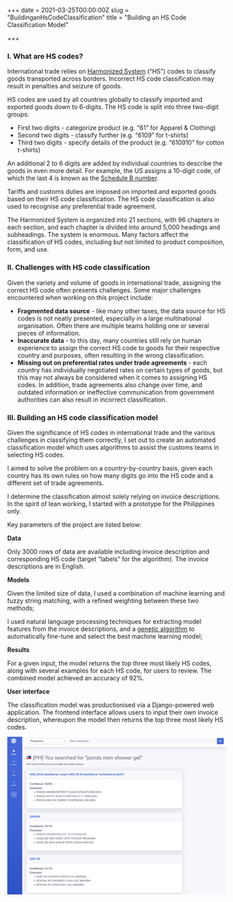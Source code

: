 +++
date = 2021-03-25T00:00:00Z
slug = "BuildinganHsCodeClassification"
title = "Building an HS Code Classification Model"

+++
### **I. What are HS codes?**

International trade relies on [Harmonized System](https://en.wikipedia.org/wiki/Harmonized_System) (“HS”) codes to classify goods transported across borders. Incorrect HS code classification may result in penalties and seizure of goods.

HS codes are used by all countries globally to classify imported and exported goods down to 6-digits. The HS code is split into three two-digit groups:

* First two digits - categorize product (e.g. “61” for Apparel & Clothing)
* Second two digits - classify further (e.g. “6109” for t-shirts)
* Third two digits - specify details of the product (e.g. “610910” for cotton t-shirts)

An additional 2 to 6 digits are added by individual countries to describe the goods in even more detail. For example, the US assigns a 10-digit code, of which the last 4 is known as the [Schedule B number](https://www.trade.gov/harmonized-system-hs-codes).

Tariffs and customs duties are imposed on imported and exported goods based on their HS code classification. The HS code classification is also used to recognise any preferential trade agreement.

The Harmonized System is organized into 21 sections, with 96 chapters in each section, and each chapter is divided into around 5,000 headings and subheadings. The system is enormous. Many factors affect the classification of HS codes, including but not limited to product composition, form, and use.

### **II. Challenges with HS code classification**

Given the variety and volume of goods in international trade, assigning the correct HS code often presents challenges. Some major challenges encountered when working on this project include:

* **Fragmented data source** - like many other taxes, the data source for HS codes is not neatly presented, especially in a large multinational organisation. Often there are multiple teams holding one or several pieces of information.
* **Inaccurate data** - to this day, many countries still rely on human experience to assign the correct HS code to goods for their respective country and purposes, often resulting in the wrong classification.
* **Missing out on preferential rates under trade agreements** - each country has individually negotiated rates on certain types of goods, but this may not always be considered when it comes to assigning HS codes. In addition, trade agreements also change over time, and outdated information or ineffective communication from government authorities can also result in incorrect classification.

### **III. Building an HS code classification model**

Given the significance of HS codes in international trade and the various challenges in classifying them correctly, I set out to create an automated classification model which uses algorithms to assist the customs teams in selecting HS codes.

I aimed to solve the problem on a country-by-country basis, given each country has its own rules on how many digits go into the HS code and a different set of trade agreements.

I determine the classification almost solely relying on invoice descriptions. In the spirit of lean working, I started with a prototype for the Philippines only.

Key parameters of the project are listed below:

**Data**

Only 3000 rows of data are available including invoice description and corresponding HS code (target “labels” for the algorithm). The invoice descriptions are in English.

**Models**

Given the limited size of data, I used a combination of machine learning and fuzzy string matching, with a refined weighting between these two methods;

I used natural language processing techniques for extracting model features from the invoice descriptions, and a [genetic algorithm](http://epistasislab.github.io/tpot/ "genetic algorithm") to automatically fine-tune and select the best machine learning model;

**Results**

For a given input, the model returns the top three most likely HS codes, along with several examples for each HS code, for users to review. The combined model achieved an accuracy of 92%.

**User interface**

The classification model was productionised via a Django-powered web application. The frontend interface allows users to input their own invoice description, whereupon the model then returns the top three most likely HS codes.

![](/uploads/screenshot-2021-09-15-at-22-34-57.png)